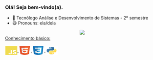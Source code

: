 ### Olá! Seja bem-vindo(a).


- 🌱 Tecnólogo Análise e Desenvolvimento de Sistemas - 2º semestre
- 😄 Pronouns: ela/dela

<div align="center">
  <a href="https://github.com/barbarasoaress">
  <img height="180em" src="https://github-readme-stats.vercel.app/api?username=barbarasoaress&show_icons=true&theme=dracula&include_all_commits=true&count_private=true"/>
</div>
<div>
  Conhecimento básico:
</div>
<div style="display: inline_block"><br>
  <img align="center" alt="RJs" height="30" width="40" src="https://raw.githubusercontent.com/devicons/devicon/master/icons/javascript/javascript-plain.svg">
  <img align="center" alt="HTML" height="30" width="40" src="https://raw.githubusercontent.com/devicons/devicon/master/icons/html5/html5-original.svg">
  <img align="center" alt="CSS" height="30" width="40" src="https://raw.githubusercontent.com/devicons/devicon/master/icons/css3/css3-original.svg">
  <img align="center" alt="Python" height="30" width="40" src="https://raw.githubusercontent.com/devicons/devicon/master/icons/python/python-original.svg">
</div>
